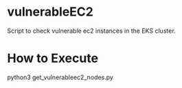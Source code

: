 # vulnerableEC2
Script to check vulnerable ec2 instances in the EKS cluster.

# How to Execute
python3 get_vulnerableec2_nodes.py



